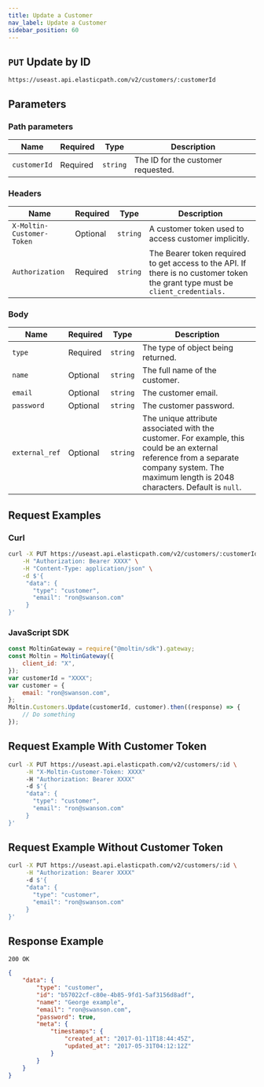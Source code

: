 ```yaml
---
title: Update a Customer
nav_label: Update a Customer
sidebar_position: 60
---
```


## `PUT` Update by ID

```http
https://useast.api.elasticpath.com/v2/customers/:customerId
```

## Parameters

### Path parameters

| Name         | Required | Type     | Description                        |
| ------------ | -------- | -------- | ---------------------------------- |
| `customerId` | Required | `string` | The ID for the customer requested. |

### Headers

| Name                      | Required | Type     | Description                                                                                                                    |
| ------------------------- | -------- | -------- | ------------------------------------------------------------------------------------------------------------------------------ |
| `X-Moltin-Customer-Token` | Optional | `string` | A customer token used to access customer implicitly.                                                                           |
| `Authorization`           | Required | `string` | The Bearer token required to get access to the API. If there is no customer token the grant type must be `client_credentials.` |

### Body

| Name           | Required | Type     | Description                                                                                                                                                                |
|----------------| -------- | -------- |----------------------------------------------------------------------------------------------------------------------------------------------------------------------------|
| `type`         | Required | `string` | The type of object being returned.                                                                                                                                         |
| `name`         | Optional | `string` | The full name of the customer.                                                                                                                                             |
| `email`        | Optional | `string` | The customer email.                                                                                                                                                        |
| `password`     | Optional | `string` | The customer password.                                                                                                                                                     |
| `external_ref` | Optional | `string` | The unique attribute associated with the customer. For example, this could be an external reference from a separate company system. The maximum length is 2048 characters. Default is `null`. |

## Request Examples

### Curl

```bash
curl -X PUT https://useast.api.elasticpath.com/v2/customers/:customerId \
    -H "Authorization: Bearer XXXX" \
    -H "Content-Type: application/json" \
    -d $'{
     "data": {
       "type": "customer",
       "email": "ron@swanson.com"
     }
}'
```

### JavaScript SDK

```javascript
const MoltinGateway = require("@moltin/sdk").gateway;
const Moltin = MoltinGateway({
    client_id: "X",
});
var customerId = "XXXX";
var customer = {
    email: "ron@swanson.com",
};
Moltin.Customers.Update(customerId, customer).then((response) => {
    // Do something
});
```

## Request Example With Customer Token

```bash
curl -X PUT https://useast.api.elasticpath.com/v2/customers/:id \
     -H "X-Moltin-Customer-Token: XXXX"
     -H "Authorization: Bearer XXXX"
     -d $'{
     "data": {
       "type": "customer",
       "email": "ron@swanson.com"
     }
}'
```

## Request Example Without Customer Token

```bash
curl -X PUT https://useast.api.elasticpath.com/v2/customers/:id \
     -H "Authorization: Bearer XXXX"
     -d $'{
     "data": {
       "type": "customer",
       "email": "ron@swanson.com"
     }
}'
```

## Response Example

`200 OK`

```json
{
    "data": {
        "type": "customer",
        "id": "b57022cf-c80e-4b85-9fd1-5af3156d8adf",
        "name": "George example",
        "email": "ron@swanson.com",
        "password": true,
        "meta": {
            "timestamps": {
                "created_at": "2017-01-11T18:44:45Z",
                "updated_at": "2017-05-31T04:12:12Z"
            }
        }
    }
}
```
